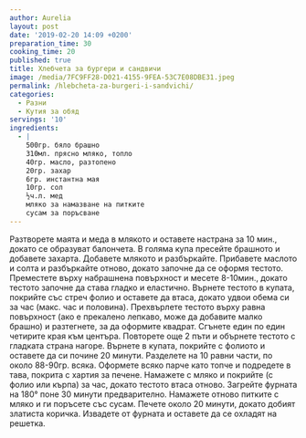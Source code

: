 ```yaml
---
author: Aurelia
layout: post
date: '2019-02-20 14:09 +0200'
preparation_time: 30
cooking_time: 20
published: true
title: Хлебчета за бургери и сандвичи
image: /media/7FC9FF28-D021-4155-9FEA-53C7E08DBE31.jpeg
permalink: /hlebcheta-za-burgeri-i-sandvichi/
categories:
  - Разни
  - Кутия за обяд
servings: '10'
ingredients:
  - |
    500гр. бяло брашно
    310мл. прясно мляко, топло
    40гр. масло, разтопено
    20гр. захар
    6гр. инстантна мая
    10гр. сол
    ½ч.л. мед
    мляко за намазване на питките
    сусам за поръсване
---
```

Разтворете маята и меда в млякото и оставете настрана за 10 мин., докато се образуват балончета. 
В голяма купа пресейте брашното и добавете захарта. Добавете млякото и разбъркайте. Прибавете маслото и солта и разбъркайте отново, докато започне да се оформя тестото. 
Преместете върху набрашнена повърхност и месете 8-10мин., докато тестото започне да става гладко и еластично.
Върнете тестото в купата, покрийте със стреч фолио и оставете да втаса, докато удвои обема си за час (макс. час и половина).
Прехвърлете тестото върху равна повърхност (ако е прекалено лепкаво, може да добавите малко брашно) и разтегнете, за да оформите квадрат. Сгънете един по един четирите края към центъра. Повторете още 2 пъти и обърнете тестото с гладката страна нагоре. Върнете в купата, покрийте с фолиото и оставете да си почине 20 минути. 
Разделете на 10 равни части, по около 88-90гр. всяка. Оформете всяко парче като топче и подредете в тава, покрита с хартия за печене. 
Намажете с мляко и покрийте (с фолио или кърпа) за час, докато тестото втаса отново.
Загрейте фурната на 180° поне 30 минути предварително.
Намажете отново питките с мляко и ги поръсете със сусам. Печете около 20 минути, докато добият златиста коричка. 
Извадете от фурната и оставете да се охладят на решетка.
